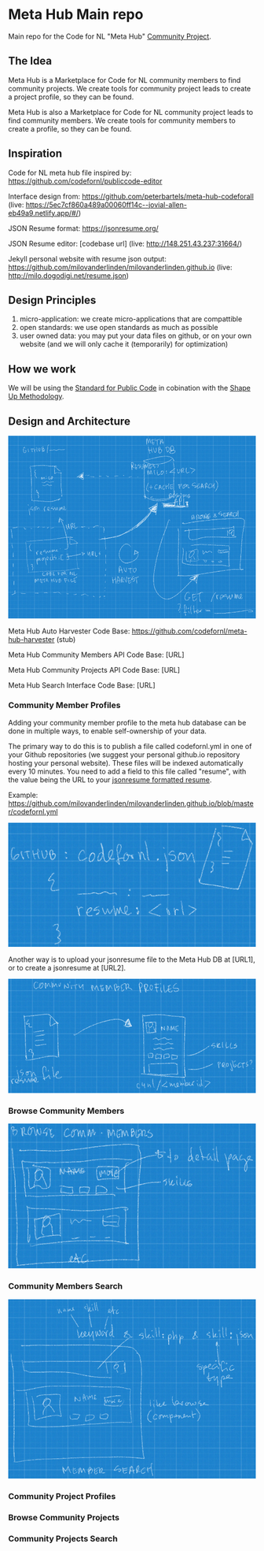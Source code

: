 # Meta Hub Main repo
Main repo for the Code for NL "Meta Hub" [Community Project](https://www.codefor.nl/communityprojects).

## The Idea

Meta Hub is a Marketplace for Code for NL community members to find community projects. We create tools for community project leads to create a project profile, so they can be found.

Meta Hub is also a Marketplace for Code for NL community project leads to find community members. We create tools for community members to create a profile, so they can be found.

## Inspiration

Code for NL meta hub file inspired by: https://github.com/codefornl/publiccode-editor

Interface design from: https://github.com/peterbartels/meta-hub-codeforall (live: https://5ec7cf860a489a00060ff14c--jovial-allen-eb49a9.netlify.app/#/)

JSON Resume format: https://jsonresume.org/

JSON Resume editor: [codebase url] (live: http://148.251.43.237:31664/)

Jekyll personal website with resume json output: https://github.com/milovanderlinden/milovanderlinden.github.io (live: http://milo.dogodigi.net/resume.json)

## Design Principles

1. micro-application: we create micro-applications that are compattible
2. open standards: we use open standards as much as possible
3. user owned data: you may put your data files on github, or on your own website (and we will only cache it (temporarily) for optimization)

## How we work

We will be using the [Standard for Public Code](https://standard.publiccode.net/) in cobination with the [Shape Up Methodology](https://basecamp.com/shapeup).

## Design and Architecture

![Meta Hub Remote File Architecture](https://github.com/codefornl/meta-hub-main/blob/master/metahub_archi.png)

Meta Hub Auto Harvester Code Base: https://github.com/codefornl/meta-hub-harvester (stub)

Meta Hub Community Members API Code Base: [URL]

Meta Hub Community Projects API Code Base: [URL]

Meta Hub Search Interface Code Base: [URL]

### Community Member Profiles

Adding your community member profile to the meta hub database can be done in multiple ways, to enable self-ownership of your data.

The primary way to do this is to publish a file called codefornl.yml in one of your Github repositories (we suggest your personal github.io repository hosting your personal website). These files will be indexed automatically every 10 minutes. You need to add a field to this file called "resume", with the value being the URL to your [jsonresume formatted resume](https://jsonresume.org/).

Example: https://github.com/milovanderlinden/milovanderlinden.github.io/blob/master/codefornl.yml

![Code for NL Meta Hub file](https://github.com/codefornl/meta-hub-main/blob/master/metahub_c4nlfile.png)

Another way is to upload your jsonresume file to the Meta Hub DB at [URL1], or to create a jsonresume at [URL2].

![Community Member Profile](https://github.com/codefornl/meta-hub-main/blob/master/metahub_member.png)

### Browse Community Members

![Browse Community Members](https://github.com/codefornl/meta-hub-main/blob/master/metahub_member_browse.png)

### Community Members Search

![Search Community Members](https://github.com/codefornl/meta-hub-main/blob/master/metahub_member_search.png)

### Community Project Profiles

### Browse Community Projects

### Community Projects Search
